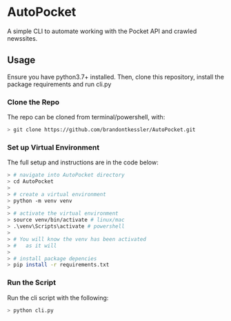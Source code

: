 # AutoPocket

A simple CLI to automate working with the Pocket API and crawled newssites.

## Usage

Ensure you have python3.7+ installed. Then, clone this repository, install the package requirements and run cli.py

### Clone the Repo

The repo can be cloned from terminal/powershell, with: 

```bash
> git clone https://github.com/brandontkessler/AutoPocket.git
```

### Set up Virtual Environment

The full setup and instructions are in the code below:

```bash
> # navigate into AutoPocket directory
> cd AutoPocket
>
> # create a virtual environment
> python -m venv venv
>
> # activate the virtual environment
> source venv/bin/activate # linux/mac
> .\venv\Scripts\activate # powershell
>
> # You will know the venv has been activated
> #   as it will 
>
> # install package depencies
> pip install -r requirements.txt
```

### Run the Script

Run the cli script with the following:

```bash
> python cli.py
```
